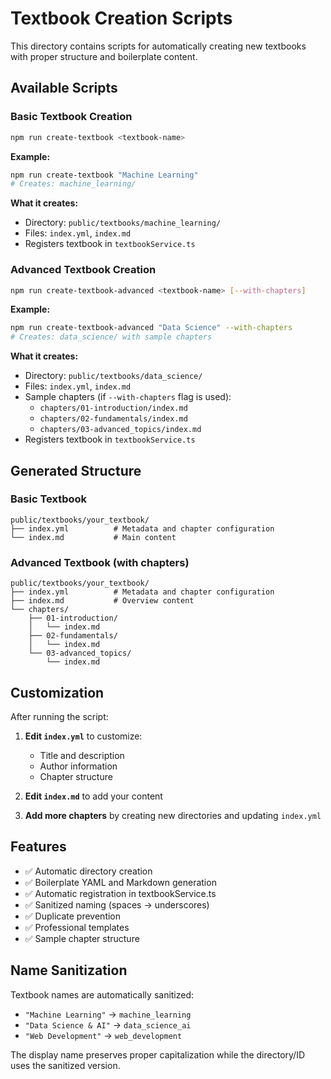 # Textbook Creation Scripts

This directory contains scripts for automatically creating new textbooks with proper structure and boilerplate content.

## Available Scripts

### Basic Textbook Creation

```bash
npm run create-textbook <textbook-name>
```

**Example:**
```bash
npm run create-textbook "Machine Learning"
# Creates: machine_learning/
```

**What it creates:**
- Directory: `public/textbooks/machine_learning/`
- Files: `index.yml`, `index.md`
- Registers textbook in `textbookService.ts`

### Advanced Textbook Creation

```bash
npm run create-textbook-advanced <textbook-name> [--with-chapters]
```

**Example:**
```bash
npm run create-textbook-advanced "Data Science" --with-chapters
# Creates: data_science/ with sample chapters
```

**What it creates:**
- Directory: `public/textbooks/data_science/`
- Files: `index.yml`, `index.md`
- Sample chapters (if `--with-chapters` flag is used):
  - `chapters/01-introduction/index.md`
  - `chapters/02-fundamentals/index.md`
  - `chapters/03-advanced_topics/index.md`
- Registers textbook in `textbookService.ts`

## Generated Structure

### Basic Textbook
```
public/textbooks/your_textbook/
├── index.yml          # Metadata and chapter configuration
└── index.md           # Main content
```

### Advanced Textbook (with chapters)
```
public/textbooks/your_textbook/
├── index.yml          # Metadata and chapter configuration
├── index.md           # Overview content
└── chapters/
    ├── 01-introduction/
    │   └── index.md
    ├── 02-fundamentals/
    │   └── index.md
    └── 03-advanced_topics/
        └── index.md
```

## Customization

After running the script:

1. **Edit `index.yml`** to customize:
   - Title and description
   - Author information
   - Chapter structure

2. **Edit `index.md`** to add your content

3. **Add more chapters** by creating new directories and updating `index.yml`

## Features

- ✅ Automatic directory creation
- ✅ Boilerplate YAML and Markdown generation
- ✅ Automatic registration in textbookService.ts
- ✅ Sanitized naming (spaces → underscores)
- ✅ Duplicate prevention
- ✅ Professional templates
- ✅ Sample chapter structure

## Name Sanitization

Textbook names are automatically sanitized:
- `"Machine Learning"` → `machine_learning`
- `"Data Science & AI"` → `data_science_ai`
- `"Web Development"` → `web_development`

The display name preserves proper capitalization while the directory/ID uses the sanitized version.
